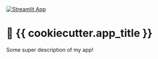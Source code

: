 [![Streamlit App](https://static.streamlit.io/badges/streamlit_badge_black_white.svg)](DEPLOYED_APP_URL)

# 🎈 {{ cookiecutter.app_title }}

Some super description of my app!
